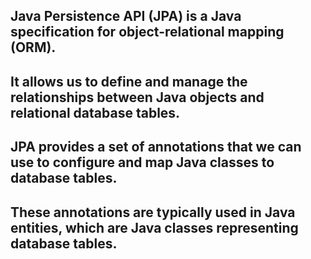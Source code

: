 ## Java Persistence API (JPA) is a Java specification for object-relational mapping (ORM).

## It allows us to define and manage the relationships between Java objects and relational database tables.

## JPA provides a set of annotations that we can use to configure and map Java classes to database tables.

## These annotations are typically used in Java entities, which are Java classes representing database tables.
